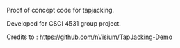 Proof of concept code for tapjacking. 

Developed for CSCI 4531 group project.

Credits to : https://github.com/nVisium/TapJacking-Demo
